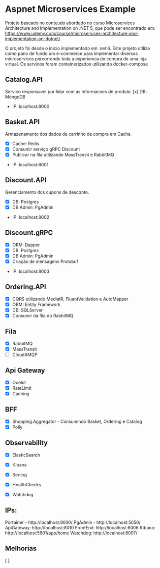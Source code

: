 # Aspnet Microservices Example

Projeto baseado no conteudo abordado no curso Microservices Architecture and Implementation on .NET 5, que pode ser encontrado em: https://www.udemy.com/course/microservices-architecture-and-implementation-on-dotnet/

O projeto foi desde o inicio implementado em .net 6.
Este projeto utiliza como pano de fundo um e-commerce para implementar diversos microservicos percorrendo toda a experiencia de compra de uma loja virtual.
Os servicos foram conteinerizados utilizando docker-compose

## Catalog.API
Servico responsavel por lidar com as informacoes de produto.
[x] DB: MongoDB
- IP: localhost:8000

## Basket.API
Armazenamento dos dados de carrinho de compra em Cache.
- [x] Cache: Redis
- [x] Consumir serviço gRPC Discount
- [x] Publicar na fila utilizando MassTransit e RabbitMQ
- IP: localhost:8001

## Discount.API
Gerenciamento dos cupons de desconto.
- [x] DB: Postgres
- [x] DB Admin: PgAdmin
- IP: localhost:8002

## Discount.gRPC
- [x] ORM: Dapper
- [x] DB: Postgres
- [x] DB Admin: PgAdmin
- [x] Criação de mensagens Protobuf
- IP: localhost:8003

## Ordering.API
- [x] CQRS utilizando MediatR, FluentValidation e AutoMapper
- [x] ORM: Entity Framework
- [x] DB: SQLServer
- [x] Consumir da fila do RabbitMQ

## Fila
- [x] RabbitMQ
- [x] MassTransit
- [ ] CloudAMQP

## Api Gateway
- [x] Ocelot
- [x] RateLimit
- [x] Caching

## BFF
- [x] Shopping.Aggregator - Consumindo Basket, Ordering e Catalog
- [x] Polly

## Observability
- [x] ElasticSearch
- [x] Kibana
- [x] Serilog
- [x] HealthChecks
- [x] Watchdog




## IPs:
Portainer - http://localhost:9000/
PgAdmin - http://localhost:5050/
ApiGateway: http://localhost:8010
FrontEnd: http://localhost:8006
Kibana: http://localhost:5601/app/home
Watchdog: http://localhost:8007/

## Melhorias
[ ]